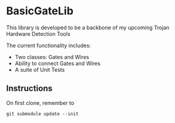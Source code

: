 # BasicGateLib

This library is developed to be a backbone of my upcoming Trojan Hardware Detection Tools

The current functionality includes:
* Two classes: Gates and Wires
* Ability to connect Gates and Wires
* A suite of Unit Tests

## Instructions
On first clone, remember to  
```
git submodule update --init
```
